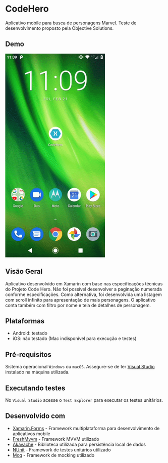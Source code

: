 # CodeHero

Aplicativo mobile para busca de personagens Marvel. Teste de desenvolvimento proposto pela Objective Solutions.


## Demo

![CodeHero Demo](Video/codeheroapp.gif)


## Visão Geral

Aplicativo desenvolvido em Xamarin com base nas especificações técnicas do Projeto Code Hero. Não foi possível desenvolver a paginação numerada conforme especificações. Como alternativa, foi desenvolvida uma listagem com scroll infinito para apresentação de mais personagens. O aplicativo conta também com filtro por nome e tela de detalhes de personagem.   


## Plataformas

* Android: testado
* iOS: não testado (Mac indisponível para execução e testes)


## Pré-requisitos

Sistema operacional `Windows` ou `macOS`. Assegure-se de ter [Visual Studio](https://visualstudio.microsoft.com) instalado na máquina utilizada.


## Executando testes

No `Visual Studio` acesse o `Test Explorer` para executar os testes unitários.


## Desenvolvido com

* [Xamarin.Forms](https://dotnet.microsoft.com/apps/xamarin/xamarin-forms) - Framework multiplataforma para desenvolvimento de aplicativos mobile
* [FreshMvvm](https://github.com/rid00z/FreshMvvm) - Framework MVVM utilizado
* [Akavache](https://github.com/reactiveui/Akavache) - Biblioteca utilizada para persistência local de dados
* [NUnit](https://nunit.org/) - Framework de testes unitários utilizado
* [Moq](https://github.com/Moq/moq4/) - Framework de mocking utilizado

